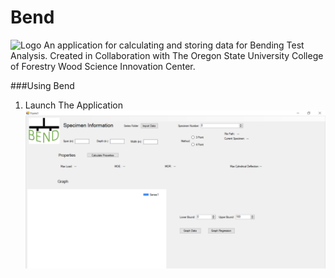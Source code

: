 # Bend
![Logo](C:\Users\rohan\Desktop\BendLogo.png)
An application for calculating and storing data for Bending Test Analysis. Created in Collaboration with The Oregon State University College of Forestry Wood Science Innovation Center.


###Using Bend
1. Launch The Application
 ![Logo](https://raw.githubusercontent.com/RohanPankaj/Bend/master/READMEImages/openApplication.PNG)
